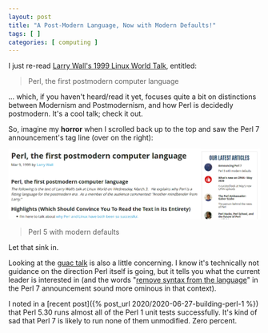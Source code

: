 ```yaml
---
layout: post
title: "A Post-Modern Language, Now with Modern Defaults!"
tags: [ ]
categories: [ computing ]
---
```


I just re-read [Larry Wall's 1999 Linux World Talk][1], entitled:

> Perl, the first postmodern computer language

... which, if you haven't heard/read it yet, focuses quite a bit on 
distinctions between Modernism and Postmodernism, and how Perl is decidedly
postmodern.  It's a cool talk; check it out.

So, imagine my **horror** when I scrolled back up to the top and saw the Perl
7 announcement's tag line (over on the right):

![irony, the irony](/assets/2020/11/postmod-mod.png)

> Perl 5 with modern defaults

Let that sink in.

Looking at the [guac talk][2] is also a little concerning.  I know it's
technically not guidance on the direction Perl itself is going, but it tells
you what the current leader is interested in (and the words 
"[remove syntax from the language][3]" in the Perl 7 announcement sound more
ominous in that context).

I noted in a [recent post]({% post_url 2020/2020-06-27-building-perl-1 %})
that Perl 5.30 runs almost all of the Perl 1 unit tests successfully.  It's
kind of sad that Perl 7 is likely to run none of them unmodified.  Zero
percent.

[1]: https://www.perl.com/pub/1999/03/pm.html/
[2]: https://www.youtube.com/watch?v=sTEshbh2lYQ&t=8s
[3]: https://www.nntp.perl.org/group/perl.perl5.porters/2020/06/msg257565.html
